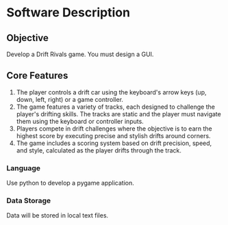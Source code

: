 # Software Description

## Objective

Develop a Drift Rivals game. You must design a GUI.

## Core Features

1. The player controls a drift car using the keyboard's arrow keys (up, down, left, right) or a game controller.
2. The game features a variety of tracks, each designed to challenge the player's drifting skills. The tracks are static and the player must navigate them using the keyboard or controller inputs.
3. Players compete in drift challenges where the objective is to earn the highest score by executing precise and stylish drifts around corners.
4. The game includes a scoring system based on drift precision, speed, and style, calculated as the player drifts through the track.

### Language

Use python to develop a pygame application.

### Data Storage

Data will be stored in local text files.